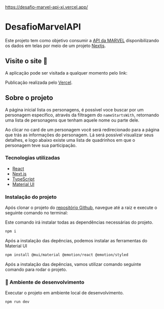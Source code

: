 https://desafio-marvel-api-xi.vercel.app/

# DesafioMarvelAPI
Este projeto tem como objetivo consumir a [API da MARVEL](https://developer.marvel.com/) disponibilizando os dados em telas por meio de um projeto [Nextjs](https://nextjs.org/).

## Visite o site :link:

A aplicação pode ser visitada a qualquer momento pelo link:

Publicação realizada pelo [Vercel](https://vercel.com/).

## Sobre o projeto

A página inicial lista os personagens, é possível voce buscar por um personagem especifico, através da filtragem do ```nameStartsWith```, retornando uma lista de personagens que tenham aquele nome ou parte dele.

Ao clicar no card de um personagem você será redirecionado para a página que trás as informações do personagem. Lá será possível visualizar seus detalhes, e logo abaixo existe uma lista de quadrinhos em que o personagem teve sua participação.

### Tecnologias utilizadas
- [React](https://pt-br.reactjs.org/)
- [Next.js](https://nextjs.org/)
- [TypeScript](https://www.typescriptlang.org/)
- [Material UI](https://mui.com/material-ui/)
### Instalação do projeto

Após clonar o projeto do [repositório Github](https://github.com/Joaovcarvalho23/DesafioMarvelAPI), navegue até a raiz e execute o seguinte comando no terminal:

Este comando irá instalar todas as dependências necessárias do projeto.
```BASH
npm i
```
Após a instalação das depências, podemos instalar as ferramentas do Material UI
```BASH
npm install @mui/material @emotion/react @emotion/styled
```

Após a instalação das depências, vamos utilizar comando seguinte comando para rodar o projeto.

### :construction: Ambiente de desenvolvimento
Executar o projeto em ambiente local de desenvolvimento.
```BASH
npm run dev
```
